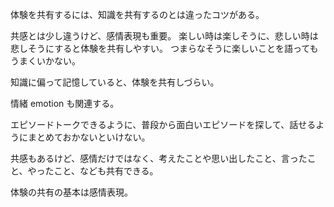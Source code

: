 体験を共有するには、知識を共有するのとは違ったコツがある。

共感とは少し違うけど、感情表現も重要。
楽しい時は楽しそうに、悲しい時は悲しそうにすると体験を共有しやすい。
つまらなそうに楽しいことを語ってもうまくいかない。

知識に偏って記憶していると、体験を共有しづらい。

情緒 emotion も関連する。

エピソードトークできるように、普段から面白いエピソードを探して、話せるようにまとめておかないといけない。

共感もあるけど、感情だけではなく、考えたことや思い出したこと、言ったこと、やったこと、なども共有できる。

体験の共有の基本は感情表現。
